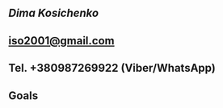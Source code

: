 *Dima Kosichenko*
-------------------------------------
## iso2001@gmail.com
## Tel. +380987269922 (Viber/WhatsApp)
## Goals